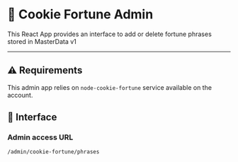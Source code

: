 # 🍪 Cookie Fortune Admin
This React App provides an interface to add or delete fortune phrases stored in MasterData v1

---

## ⚠️ Requirements
This admin app relies on `node-cookie-fortune` service available on the account.

## 👤 Interface
### Admin access URL
```
/admin/cookie-fortune/phrases
```
